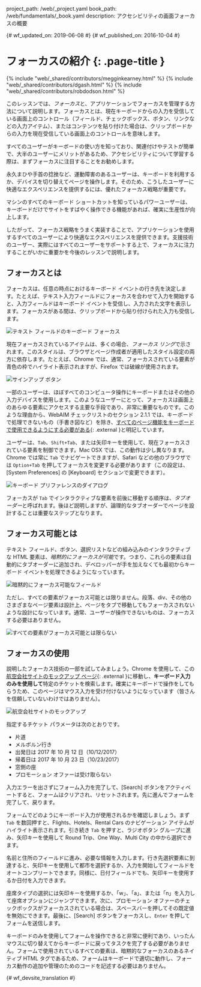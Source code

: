 project_path: /web/_project.yaml
book_path: /web/fundamentals/_book.yaml
description: アクセシビリティの画面フォーカスの概要


{# wf_updated_on: 2019-06-08 #}
{# wf_published_on: 2016-10-04 #}

# フォーカスの紹介 {: .page-title }

{% include "web/_shared/contributors/megginkearney.html" %}
{% include "web/_shared/contributors/dgash.html" %}
{% include "web/_shared/contributors/robdodson.html" %}



このレッスンでは、*フォーカス*と、アプリケーションでフォーカスを管理する方法について説明します。フォーカスとは、現在キーボードからの入力を受信している画面上のコントロール（フィールド、チェックボックス、ボタン、リンクなどの入力アイテム）、またはコンテンツを貼り付けた場合は、クリップボードからの入力を現在受信している画面上のコントロールを意味します。



すべてのユーザーがキーボードの使い方を知っており、関連付けやテストが簡単で、大半のユーザーにメリットがあるため、アクセシビリティについて学習する際は、まずフォーカスに注目することをお勧めします。



永久まひや手首の捻挫など、運動障害のあるユーザーは、キーボードを利用するか、デバイスを切り替えてページを操作します。そのため、こうしたユーザーに快適なエクスペリエンスを提供するには、優れたフォーカス戦略が重要です。




マシンのすべてのキーボード ショートカットを知っているパワーユーザーは、キーボードだけでサイトをすばやく操作できる機能があれば、確実に生産性が向上します。



したがって、フォーカス戦略をうまく実装することで、アプリケーションを使用するすべてのユーザーにより快適なエクスペリエンスを提供できます。支援技術のユーザー、実際にはすべてのユーザーをサポートする上で、フォーカスに注力することがいかに重要かを今後のレッスンで説明します。



##  フォーカスとは

フォーカスは、任意の時点におけるキーボード イベントの行き先を決定します。たとえば、テキスト入力フィールドにフォーカスを合わせて入力を開始すると、入力フィールドはキーボード イベントを受信し、入力された文字を表示します。フォーカスがある間は、クリップボードから貼り付けられた入力も受信します。


![テキスト フィールドのキーボード フォーカス](imgs/keyboard-focus.png)

現在フォーカスされているアイテムは、多くの場合、*フォーカス リング*で示されます。このスタイルは、ブラウザとページ作成者が適用したスタイル設定の両方に依存します。たとえば、Chrome では、通常、フォーカスされている要素が青色の枠でハイライト表示されますが、Firefox では破線が使用されます。


![サインアップ ボタン](imgs/sign-up.png)

一部のユーザーは、ほぼすべてのコンピュータ操作にキーボードまたはその他の入力デバイスを使用します。このようなユーザーにとって、フォーカスは画面上のあらゆる要素にアクセスする主要な手段であり、非常に重要なものです。このような理由から、WebAIM チェックリストのセクション 2.1.1 では、キーボードで処理できないもの（手書き図など）を除き、[すべてのページ機能をキーボードで使用できるようにする必要がある](https://webaim.org/standards/wcag/checklist#sc2.1.1){: .external }と明記しています。




ユーザーは、`Tab`、`Shift+Tab`、または矢印キーを使用して、現在フォーカスされている要素を制御できます。Mac OSX では、この動作は少し異なります。Chrome では常に `Tab` でナビゲートできますが、Safari などの他のブラウザでは `Option+Tab` を押してフォーカスを変更する必要があります（この設定は、[System Preferences] の [Keyboard] セクションで変更できます）。


![キーボード プリファレンスのダイアログ](imgs/system-prefs2.png)

フォーカスが `Tab` でインタラクティブな要素を前後に移動する順序は、*タブオーダー*と呼ばれます。後ほど説明しますが、論理的なタブオーダーでページを設計することは重要なステップとなります。



##  フォーカス可能とは

テキスト フィールド、ボタン、選択リストなどの組み込みのインタラクティブな HTML 要素は、*暗黙的にフォーカスが可能*です。つまり、これらの要素は自動的にタブオーダーに追加され、デベロッパーが手を加えなくても最初からキーボード イベントを処理できるようになっています。



![暗黙的にフォーカス可能なフィールド](imgs/implicitly-focused.png)

ただし、すべての要素がフォーカス可能とは限りません。段落、div、その他のさまざまなページ要素は設計上、ページをタブで移動してもフォーカスされないような設計になっています。通常、ユーザーが操作できないものは、フォーカスする必要はありません。



![すべての要素がフォーカス可能とは限らない](imgs/not-all-elements.png)

##  フォーカスの使用

説明したフォーカス技術の一部を試してみましょう。Chrome を使用して、この[航空会社サイトのモックアップ ページ](http://udacity.github.io/ud891/lesson2-focus/01-basic-form/){: .external }に移動し、**キーボード入力のみを使用して**特定のチケットを検索します。確実にキーボードで操作をしてもらうため、このページはマウス入力を受け付けないようになっています（皆さんを信頼していないわけではありません）。



![航空会社サイトのモックアップ](imgs/airlinesite2.png)

指定するチケット パラメータは次のとおりです。

 - 片道
 - メルボルン行き
 - 出発日は 2017 年 10 月 12 日（10/12/2017）
 - 帰着日は 2017 年 10 月 23 日（10/23/2017）
 - 窓側の座
 - プロモーション オファーは受け取らない

入力エラーを出さずにフォーム入力を完了して、[Search] ボタンをアクティベートすると、フォームはクリアされ、リセットされます。先に進んでフォームを完了して、戻ります。


フォームでどのようにキーボード入力が使用されるかを確認しましょう。まず `Tab` を数回押すと、Flights、Hotels、Rental Cars のナビゲーション アイテムがハイライト表示されます。引き続き `Tab` を押すと、ラジオボタン グループに進み、矢印キーを使用して Round Trip、One Way、Multi City の中から選択できます。



名前と住所のフィールドに進み、必要な情報を入力します。行き先選択要素に到達すると、矢印キーを使用して都市を選択するか、入力を開始してフィールドをオートコンプリートできます。同様に、日付フィールドでも、矢印キーを使用するか日付を入力できます。



座席タイプの選択には矢印キーを使用するか、「w」、「a」、または「n」を入力して座席オプションにジャンプできます。次に、プロモーション オファーのチェックボックスがフォーカスされている場合は、スペースバーを押してその既定値を無効にできます。最後に、[Search] ボタンをフォーカスし、`Enter` を押してフォームを送信します。


キーボードのみを使用してフォームを操作できると非常に便利であり、いったんマウスに切り替えてからキーボードに戻ってタスクを完了する必要がありません。フォームで使用されているすべての要素は、暗黙的なフォーカスのあるネイティブ HTML タグであるため、フォームはキーボードで適切に動作し、フォーカス動作の追加や管理のためのコードを記述する必要はありません。






{# wf_devsite_translation #}
